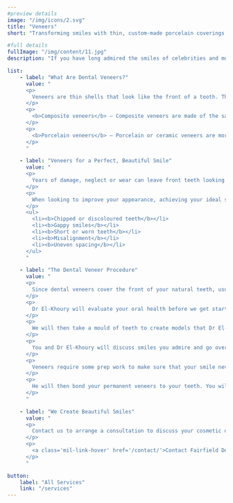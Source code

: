 ```yaml
---
#preview details
image: "/img/icons/2.svg"
title: "Veneers"
short: "Transforming smiles with thin, custom-made porcelain coverings for teeth."

#full details
fullImage: "/img/content/11.jpg"
description: "If you have long admired the smiles of celebrities and models, you might be under the impression that their teeth are naturally beautiful. As it turns out, many of the smiles we think look so natural and perfect are actually that way because of dental veneers."

list: 
    - label: "What Are Dental Veneers?"
      value: "
      <p>
        Veneers are thin shells that look like the front of a tooth. They have realistic shading for a natural look. Dr El-Khoury can discuss the types of veneers and determine whether they will help you gain the smile you have always wanted.
      </p>
      <p>
        <b>Composite veneers</b> – Composite veneers are made of the same material we use in tooth-coloured fillings, and we can create them in our Fairfield dental clinic. Since they offer a more opaque result, they are perfect for covering a single discoloured tooth that will not respond to professional teeth whitening.
      </p>
      <p>
        <b>Porcelain veneers</b> – Porcelain or ceramic veneers are more translucent and look just like a natural tooth. They require fabrication at our local dental lab. When covering multiple teeth, or your whole smile, porcelain veneers provide the most realistic outcomes.
      </p>
      "

    - label: "Veneers for a Perfect, Beautiful Smile"
      value: "
      <p>
        Years of damage, neglect or wear can leave front teeth looking broken down. 
      </p>
      <p>
        When looking to improve your appearance, achieving your ideal smile in fewer procedures is likely appealing. Veneers offer a solution to many cosmetic concerns using one innovative procedure that corrects many aesthetic concerns at once.
      </p>
      <ul>
        <li><b>Chipped or discoloured teeth</b></li>
        <li><b>Gappy smiles</b></li>
        <li><b>Short or worn teeth</b></li>
        <li><b>Misalignment</b></li>
        <li><b>Uneven spacing</b></li>
      </ul>
      "

    - label: "The Dental Veneer Procedure"
      value: "
      <p>
        Since dental veneers cover the front of your natural teeth, usually those visible when you smile, we will want to make sure that your smile looks seamless and natural. You might want to begin by having your teeth professionally whitened for overall brighter results. We offer both in-house and take-home whitening options.
      </p>
      <p>
        Dr El-Khoury will evaluate your oral health before we get started. Placing dental restorations in a mouth that is free of gum disease and decay is ideal.
      </p>
      <p>
        We will then take a mould of teeth to create models that Dr El-Khoury uses to design your new smile. Veneers need to come together properly to keep your chewing function comfortable.
      </p>
      <p>
        You and Dr El-Khoury will discuss smiles you admire and go over the exciting details like colour and shading. We want you to feel delighted with your results.
      </p>
      <p>
        Veneers require some prep work to make sure that your smile never looks bulky or false. Once Dr El-Khoury polishes the surfaces of the teeth, he will take an impression to send to our lab to design your new smile. Temporaries will cover your teeth until we receive your permanent veneers – usually in a week or two.
      </p>
      <p>
        He will then bond your permanent veneers to your teeth. You will leave our Fairfield dental clinic with a beautiful smile that makes you feel great about the way you look.
      </p>
      "

    - label: "We Create Beautiful Smiles"
      value: "
      <p>
        Contact us to arrange a consultation to discuss your cosmetic dentistry options with Dr El-Khoury. His experience and artistic eye will give you brilliant results.
      </p>
      <p>
        <a class='mil-link-hover' href='/contact/'>Contact Fairfield Dental Care Today!</a>
      </p>
      "

button:
    label: "All Services"
    link: "/services" 
---
```

